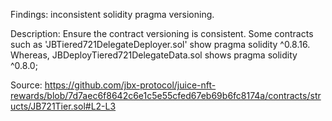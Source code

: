 Findings: inconsistent solidity pragma versioning. 

Description: Ensure the contract versioning is consistent. Some contracts such as 'JBTiered721DelegateDeployer.sol' show
pragma solidity ^0.8.16. Whereas, JBDeployTiered721DelegateData.sol shows pragma solidity ^0.8.0;


Source: https://github.com/jbx-protocol/juice-nft-rewards/blob/7d7aec6f8642c6e1c5e55cfed67eb69b6fc8174a/contracts/structs/JB721Tier.sol#L2-L3


